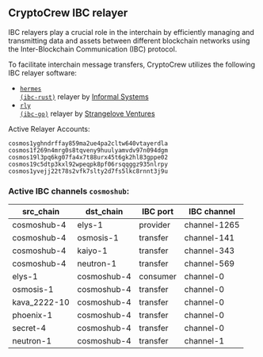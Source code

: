 ## CryptoCrew IBC relayer
IBC relayers play a crucial role in the interchain by efficiently managing and transmitting data and assets between different blockchain networks using the Inter-Blockchain Communication (IBC) protocol.

To facilitate interchain message transfers, CryptoCrew utilizes the following IBC relayer software: 
- <a href="https://github.com/informalsystems/hermes"><code>hermes (ibc-rust)</code></a> relayer by [Informal Systems](https://github.com/informalsystems)
- <a href="https://github.com/cosmos/relayer"><code>rly (ibc-go)</code></a> relayer by [Strangelove Ventures](https://github.com/strangelove-ventures)

Active Relayer Accounts:
```
cosmos1yghndrffay859ma2ue4pa2cltw640vtayerdla
cosmos1f269n4mrg0s8tqveny9huulyamvdv97n094dgm
cosmos19l3pq6kg07fa4x7t88urx45t6gk2hl83gppe02
cosmos19c5dtp3kxl92wpeqpk8pf06rsqqggz935nlrpy
cosmos1yvejj22t78s2vfk7slty2d7fs5lkc8rnnt3j9u
```

### Active IBC channels `cosmoshub`:
| src_chain | dst_chain | IBC port | IBC channel |
| --------------- | --------------- | ------------ | ------------------- |
| cosmoshub-4 | elys-1 | provider | channel-1265 |
| cosmoshub-4 | osmosis-1 | transfer | channel-141 |
| cosmoshub-4 | kaiyo-1 | transfer | channel-343 |
| cosmoshub-4 | neutron-1 | transfer | channel-569 |
| elys-1 | cosmoshub-4 | consumer | channel-0 |
| osmosis-1 | cosmoshub-4 | transfer | channel-0 |
| kava_2222-10 | cosmoshub-4 | transfer | channel-0 |
| phoenix-1 | cosmoshub-4 | transfer | channel-0 |
| secret-4 | cosmoshub-4 | transfer | channel-0 |
| neutron-1 | cosmoshub-4 | transfer | channel-1 |